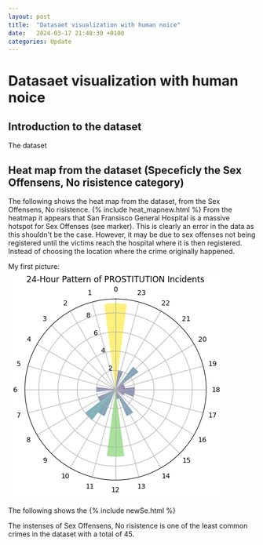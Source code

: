 ```yaml
---
layout: post
title:  "Datasaet visualization with human noice"
date:   2024-03-17 21:48:30 +0100
categories: Update
---
```



# Datasaet visualization with human noice


## Introduction to the dataset
The dataset 

## Heat map from the dataset (Speceficly the Sex Offensens, No risistence category)
The following shows the heat map from the dataset, from the Sex Offensens, No risistence. 
{% include heat_mapnew.html %}
From the heatmap it appears that San Fransisco General Hospital is a massive hotspot for Sex Offenses (see marker). This is clearly an error in the data as this shouldn't be the case. However, it may be due to sex offenses not being registered until the victims reach the hospital where it is then registered. Instead of choosing the location where the crime originally happened.


My first picture:
![My first picture from week1](https://github.com/AndersNielsen77/AndersNielsen77.github.io/blob/main/docs/assets/images/week8.png?raw=true)


The following shows the
{% include newSe.html %}

The instenses of Sex Offensens, No risistence is one of the least common crimes in the dataset with a total of 45.  


